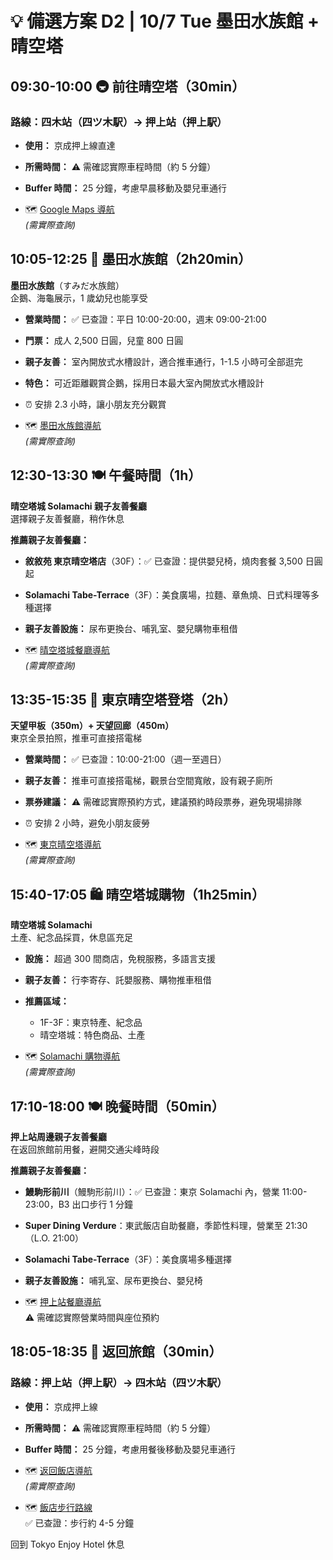 # 💡 備選方案 D2 | 10/7 Tue 墨田水族館 + 晴空塔

## **09:30-10:00** 🚇 前往晴空塔（**30min**）

### 路線：四木站（四ツ木駅）→ 押上站（押上駅）

- **使用：** 京成押上線直達
- **所需時間：** ⚠️ 需確認實際車程時間（約 5 分鐘）
- **Buffer 時間：** 25 分鐘，考慮早晨移動及嬰兒車通行

- 🗺️ [Google Maps 導航](https://www.google.com/maps/dir/四ツ木駅/押上駅)  
  *(需實際查詢)*

## **10:05-12:25** 🐧 墨田水族館（**2h20min**）

**墨田水族館**（すみだ水族館）  
企鵝、海龜展示，1 歲幼兒也能享受  

- **營業時間：** ✅ 已查證：平日 10:00-20:00，週末 09:00-21:00
- **門票：** 成人 2,500 日圓，兒童 800 日圓
- **親子友善：** 室內開放式水槽設計，適合推車通行，1-1.5 小時可全部逛完
- **特色：** 可近距離觀賞企鵝，採用日本最大室內開放式水槽設計
- ⏰ 安排 2.3 小時，讓小朋友充分觀賞

- 🗺️ [墨田水族館導航](https://www.google.com/maps/dir/押上駅/すみだ水族館)  
  *(需實際查詢)*

## **12:30-13:30** 🍽️ 午餐時間（**1h**）

**晴空塔城 Solamachi 親子友善餐廳**  
選擇親子友善餐廳，稍作休息

**推薦親子友善餐廳：**

- **敘敘苑 東京晴空塔店**（30F）：✅ 已查證：提供嬰兒椅，燒肉套餐 3,500 日圓起
- **Solamachi Tabe-Terrace**（3F）：美食廣場，拉麵、章魚燒、日式料理等多種選擇
- **親子友善設施：** 尿布更換台、哺乳室、嬰兒購物車租借

- 🗺️ [晴空塔城餐廳導航](https://www.google.com/maps/search/親子友善餐廳+東京スカイツリータウン)  
  *(需實際查詢)*

## **13:35-15:35** 🗼 東京晴空塔登塔（**2h**）

**天望甲板（350m）+ 天望回廊（450m）**  
東京全景拍照，推車可直接搭電梯  

- **營業時間：** ✅ 已查證：10:00-21:00（週一至週日）
- **親子友善：** 推車可直接搭電梯，觀景台空間寬敞，設有親子廁所
- **票券建議：** ⚠️ 需確認實際預約方式，建議預約時段票券，避免現場排隊
- ⏰ 安排 2 小時，避免小朋友疲勞

- 🗺️ [東京晴空塔導航](https://www.google.com/maps/dir/すみだ水族館/東京スカイツリー)  
  *(需實際查詢)*

## **15:40-17:05** 🛍️ 晴空塔城購物（**1h25min**）

**晴空塔城 Solamachi**  
土產、紀念品採買，休息區充足

- **設施：** 超過 300 間商店，免稅服務，多語言支援
- **親子友善：** 行李寄存、託嬰服務、購物推車租借
- **推薦區域：**
  - 1F-3F：東京特產、紀念品
  - 晴空塔城：特色商品、土產

- 🗺️ [Solamachi 購物導航](https://www.google.com/maps/search/Solamachi)  
  *(需實際查詢)*

## **17:10-18:00** 🍽️ 晚餐時間（**50min**）

**押上站周邊親子友善餐廳**  
在返回旅館前用餐，避開交通尖峰時段

**推薦親子友善餐廳：**

- **鰻駒形前川**（鰻駒形前川）：✅ 已查證：東京 Solamachi 內，營業 11:00-23:00，B3 出口步行 1 分鐘
- **Super Dining Verdure**：東武飯店自助餐廳，季節性料理，營業至 21:30（L.O. 21:00）
- **Solamachi Tabe-Terrace**（3F）：美食廣場多種選擇
- **親子友善設施：** 哺乳室、尿布更換台、嬰兒椅

- 🗺️ [押上站餐廳導航](https://www.google.com/maps/search/親子友善餐廳+押上駅)  
  ⚠️ 需確認實際營業時間與座位預約

## **18:05-18:35** 🏨 返回旅館（**30min**）

### 路線：押上站（押上駅）→ 四木站（四ツ木駅）

- **使用：** 京成押上線
- **所需時間：** ⚠️ 需確認實際車程時間（約 5 分鐘）
- **Buffer 時間：** 25 分鐘，考慮用餐後移動及嬰兒車通行

- 🗺️ [返回飯店導航](https://www.google.com/maps/dir/押上駅/四ツ木駅)  
  *(需實際查詢)*
- 🗺️ [飯店步行路線](https://www.google.com/maps/dir/四ツ木駅/日本〒124-0011+Tokyo,+Katsushika+City,+Yotsugi,+1+Chome−16−25)  
  ✅ 已查證：步行約 4-5 分鐘

回到 Tokyo Enjoy Hotel 休息
